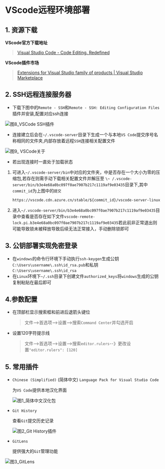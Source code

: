 # VScode远程环境部署

## 1. 资源下载

**VScode官方下载地址**

> [Visual Studio Code - Code Editing. Redefined](https://code.visualstudio.com/)

**VScode插件市场**

> [Extensions for Visual Studio family of products | Visual Studio Marketplace](https://marketplace.visualstudio.com/VSCode)

## 2. SSH远程连接服务器

* 下载下图中的`Remote - SSH`和`Remote - SSH: Editing Configuration Files`插件并安装,配置对应ssh连接

<img src="./image/图8_VSCode SSH插件.png" alt="图8_VSCode SSH插件" />

* 连接建立后会在`~/.vscode-server`目录下生成一个与本地`VS Code`提交序号名称相同的文件夹,内部存放着远程`SSH`连接相关配置文件

<img src="./image/图9_ VSCode关于.png" alt="图9_ VSCode关于" />

* 若出现连接时一直处于加载状态

1. 可进入`~/.vscode-server/bin`中对应的文件夹，中是否存在一个大小为零的压缩包,若存在则需手动下载相关配置文件并解压至 `\~ /.vscode-server/bin/b3e4e68a0bc097f0ae7907b217c1119af9e03435`目录下,其中`commit_id`为上图中的`提交`

   ```html
   https://vscode.cdn.azure.cn/stable/${commit_id}/vscode-server-linux-x64.tar.gz
   ```

2.   进入`~/.vscode-server/bin/b3e4e68a0bc097f0ae7907b217c1119af9e03435`目录中查看是否存在如下文件`vscode-remote-lock.pi.b3e4e68a0bc097f0ae7907b217c1119af9e03435`若此前非正常退出则可能导致锁未被释放导致后续无法正常接入，手动删除锁即可

## 3. 公钥部署实现免密登录

* 在`windows`的命令行环境下手动执行`ssh-keygen`生成公钥`C:\Users\username\.ssh\id_rsa.pub`和私钥`C:\Users\username\.ssh\id_rsa`
* 在`Linux`环境下`~/.ssh`目录下创建文件`authorized_keys`将`windows`生成的公钥复制粘贴在最后即可

## 4.参数配置

* 在顶部栏显示搜索框和前进后退箭头键位

  > 文件–>首选项–>设置–>搜索`Command Center`并勾选开启

* 设置120字符提示线

  > 文件–>首选项–>设置–>搜索`editor.rulers`--》更改设置`"editor.rulers": [120]`

## 5. 常用插件

* `Chinese (Simplified)` (简体中文) `Language Pack for Visual Studio Code`

  为`VS Code`提供本地汉化界面

  <img src="./image/图1_简体中文汉化包.png" alt="图1_简体中文汉化包" />

* `Git History`

  查看`Git`提交历史记录

  <img src="./image/图2_Git History插件.png" alt="图2_Git History插件" />

* `GitLens`

  提供强大的`Git`管理功能

<img src="./image/图3_GitLens.png" alt="图3_GitLens" />
